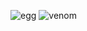 ![egg](https://capsule-render.vercel.app/api?type=egg&color=black&height=210)
![venom](https://capsule-render.vercel.app/api?type=venom&height=200&text=Expect%20the%20unexpected!&fontSize=70&color=0:6E1D0C,100&fontColor=808080)
